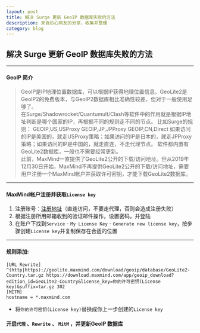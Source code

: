 ```yaml
---
layout: post
title: 解决 Surge 更新 GeoIP 数据库失败的方法
description: 来自热心网友的分享，收集并整理
category: blog
---
```


## 解决 Surge 更新 GeoIP 数据库失败的方法

***

#### GeoIP 简介
> GeoIP是IP地理位置数据库，可以根据IP获得地理位置信息。GeoLite2是GeoIP2的免费版本，与GeoIP2数据库相比准确性较差，但对于一般使用足够了。<br/>在Surge/Shadowrocket/Quantumult/Clash等软件中的作用就是根据IP地址判断是哪个国家的IP，再根据不同的规则走不同的节点。
> 比如Surge的规则：
> GEOIP,US,USProxy
> GEOIP,JP,JPProxy
> GEOIP,CN,Direct
> 如果访问的IP是美国的，就走USProxy策略；如果访问的IP是日本的，就走JPProxy策略；如果访问的IP是中国的，就走直连，不走代理节点。
> 软件都内置有GeoLite2数据库，一般也不需要经常更新。<br/>此前，MaxMind一直提供了GeoLite2公开的下载/访问地址。但从2019年12月30日开始，MaxMind不再提供GeoLite2公开的下载/访问地址，需要用户注册一个MaxMind帐户并获取许可密钥，才能下载GeoLite2数据库。

***

#### MaxMind帐户注册并获取`License key`
1. 注册账号：[注册地址](https://www.maxmind.com/en/geolite2/signup )（直连访问，不要走代理，否则会造成注册失败）
2. 根据注册所用邮箱收到的验证邮件操作，设置密码，并登陆
3. 在账户下找到`Service` - `My License Key` - `Generate new license key`，按步骤创建`License key`并复制保存在合适的位置

***

#### 规则添加:
```
[URL Rewrite]
^(http|https)://geolite.maxmind.com/download/geoip/database/GeoLite2-Country.tar.gz https://download.maxmind.com/app/geoip_download?edition_id=GeoLite2-Country&license_key=你的许可密钥(License key)&suffix=tar.gz 302
[MITM]
hostname = *.maxmind.com
```
* 将`你的许可密钥(License key)`替换成你上一步创建的`License key`

#### 开启`代理` 、`Rewrite` 、 `MitM` ，并更新GeoIP 数据库

